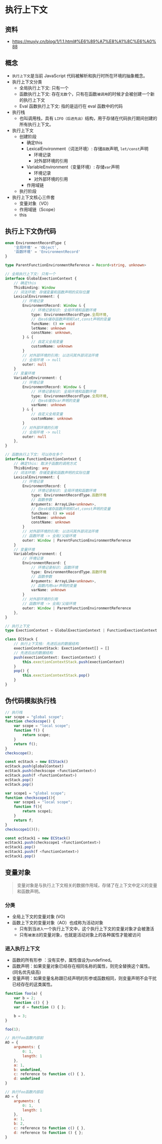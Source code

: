 # 执行上下文

## 资料
- https://muyiy.cn/blog/1/1.1.html#%E6%89%A7%E8%A1%8C%E6%A0%88

## 概念

- `执行上下文`是当前 JavaScript 代码被解析和执行时所在环境的抽象概念。
- 执行上下文分类
  - 全局执行上下文: 只有一个
  - 函数执行上下文: 存在`无数`个，只有在函数`被调用`的时候才会被创建一个新的执行上下文
  - Eval 函数执行上下文: 指的是运行在 eval 函数中的代码
- 执行栈
  - 也叫调用栈，具有 `LIFO（后进先出）`结构，用于存储在代码执行期间创建的所有执行上下文。
- 执行上下文
  - 创建阶段
    - 确定this
    - LexicalEnvironment（词法环境）: 存储`函数`声明, `let/const`声明
      - 环境记录
      - 对外部环境的引用
    - VariableEnvironment（变量环境）: 存储`var`声明
      - 环境记录
      - 对外部环境的引用
    - 作用域链
  - 执行阶段
- 执行上下文核心三件套
  - 变量对象（VO）
  - 作用域链（Scope）
  - this

## 执行上下文伪代码

```ts
enum EnvironmentRecordType {
    '全局环境' = 'Object',
    '函数环境' = 'EnvironmentRecord'
}

type ParentFunctionEnvironmentReference = Record<string, unknown>

// 全局执行上下文: 只有一个
interface GlobalExectionContext {
    // 确定this
    ThisBinding: Window
    // 词法环境: 存储变量和函数声明的实际位置
    LexicalEnvironment: {
        // 环境记录
        EnvironmentRecord: Window & {
            // 环境记录标识: 全局环境和函数环境
            type: EnvironmentRecordType.全局环境,
            // 在es6储存函数声明和let,const声明的变量
            funcName: () => void
            letName: unknown
            constName: unknown,
        } & {
            // 自定义全局变量
            customName: unknown
        }
        // 对外部环境的引用: 以访问其外部词法环境
        // 全局环境 -> null
        outer: null
    }
    // 变量环境
    VariableEnvironment: {
        // 环境记录
        EnvironmentRecord: Window & {
            // 环境记录标识: 全局环境和函数环境
            type: EnvironmentRecordType.全局环境,
            // 在es6储存var声明的变量
            varName: unknown
        } & {
            // 自定义全局变量
            customName: unknown
        }
        // 对外部环境的引用
        // 全局环境 -> null
        outer: null
    },
}

// 函数执行上下文: 可以存在多个
interface FunctionExectionContext {
    // 确定this: 取决于函数的调用方式
    ThisBinding: any
    // 词法环境: 存储变量和函数声明的实际位置
    LexicalEnvironment: {
        // 环境记录
        EnvironmentRecord: {
            // 环境记录标识: 全局环境和函数环境
            type: EnvironmentRecordType.函数环境
            // 函数参数
            Arguments: ArrayLike<unknown>,
            // 在es6储存函数声明和let,const声明的变量
            funcName: () => void
            letName: unknown
            constName: unknown
        }
        // 对外部环境的引用: 以访问其外部词法环境
        // 函数环境 -> 全局/父级环境
        outer: Window | ParentFunctionEnvironmentReference
    }
    // 变量环境
    VariableEnvironment: {
        // 环境记录
        EnvironmentRecord: {
            // 环境记录标识: 函数环境
            type: EnvironmentRecordType.函数环境
            // 函数参数
            Arguments: ArrayLike<unknown>,
            // 函数内用var声明的变量
            varName: unknown
        }
        // 对外部环境的引用
        // 函数环境 -> 全局/父级环境
        outer: Window | ParentFunctionEnvironmentReference
    },
}

// 执行上下文
type ExectionContext = GlobalExectionContext | FunctionExectionContext

class ECStack {
    // 执行上下文栈: 先进后出的数据结构
    exectionContextStack: ExectionContext[] = []
    // 先进后出的数据结构
    push(exectionContext: ExectionContext) {
        this.exectionContextStack.push(exectionContext)
    }
    pop() {
        this.exectionContextStack.pop()
    }
}
```

## 伪代码模拟执行栈
```ts
// 执行栈
var scope = "global scope";
function checkscope() {
    var scope = "local scope";
    function f() {
        return scope;
    }
    return f();
}
checkscope();

const ecStack = new ECStack()
ecStack.push(globalContext)
ecStack.push(checkscope <functionContext>)
ecStack.push(f <functionContext>)
ecStack.pop()
ecStack.pop()
```

```ts
var scope1 = "global scope";
function checkscope1(){
    var scope1 = "local scope";
    function f(){
        return scope1;
    }
    return f;
}
checkscope1()();

const ecStack1 = new ECStack()
ecStack1.push(checkscope1 <functionContext>)
ecStack1.pop()
ecStack1.push(f <functionContext>)
ecStack1.pop()
```

## 变量对象

> 变量对象是与执行上下文相关的数据作用域，存储了在上下文中定义的变量和函数声明。

### 分类

- 全局上下文的变量对象 (VO)
- 函数上下文的变量对象（AO）也成称为活动对象
  - 只有到当`进入`一个执行上下文中，这个执行上下文的变量对象才会被激活
  - 只有`被激活`的变量对象，也就是活动对象上的各种属性才能被访问

### 进入执行上下文
- 函数的所有形参 ：没有实参，属性值设为undefined。
- 函数声明：如果变量对象已经存在相同名称的属性，则完全替换这个属性。(同名优先级高)
- 变量声明：如果变量名称跟已经声明的形参或函数相同，则变量声明不会干扰已经存在的这类属性。

```js
function foo(a) {
    var b = 2;
    function c() { }
    var d = function () { };

    b = 3;
}

foo(1);

// 执行foo函数内部前
AO = {
    arguments: {
        0: 1,
        length: 1
    },
    a: 1,
    b: undefined,
    c: reference to function c() { },
    d: undefined
}

// 执行foo函数内部后
AO = {
    arguments: {
        0: 1,
        length: 1
    },
    a: 1,
    b: 2,
    c: reference to function c() { },
    d: reference to function () { };
}
```